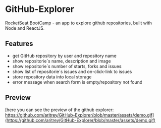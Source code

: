 # GitHub-Explorer
RocketSeat BootCamp - an app to explore github repositories, built with Node and ReactJS.

## Features

- get GitHub repository by user and repository name
- show repositorie´s name, description and image
- show repositorie´s number of starts, forks and issues
- show list of repositorie´s issues and on-click-link to issues
- store repository data into local storage
- error message when search form is empty/repository not found

## Preview
[here you can see the preview of the github explorer: https://github.com/aritrey/GitHub-Explorer/blob/master/assets/demo.gif](https://github.com/aritrey/GitHub-Explorer/blob/master/assets/demo.gif)
